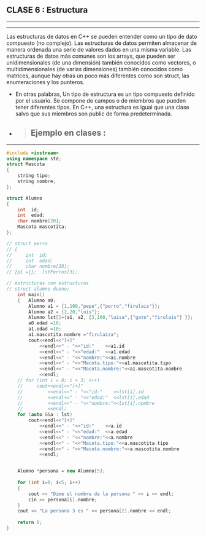 ## CLASE 6 : **Estructura**
___
___

Las estructuras de datos en C++ se pueden entender como un tipo de dato compuesto (no complejo). Las estructuras de datos permiten almacenar de manera ordenada una serie de valores dados en una misma variable. Las estructuras de datos más comunes son los arrays, que pueden ser unidimensionales (de una dimensión) también conocidos como vectores, o multidimensionales (de varias dimensiones) también conocidos como matrices, aunque hay otras un poco más diferentes como son struct, las enumeraciones y los punteros.

* En otras palabras, Un tipo de estructura es un tipo compuesto definido por el usuario. Se compone de campos o de miembros que pueden tener diferentes tipos. En C++, una estructura es igual que una clase salvo que sus miembros son public de forma predeterminada.


* > ## Ejemplo en clases :

____
```c++ 
#include <iostream>
using namespace std;
struct Mascota
{
    string tipo;
    string nombre;
};

struct Alumno
{
    int  id;
    int  edad;
    char nombre[20];
    Mascota mascotita;
};

// struct perro
// {
//     int  id;
//     int  edad;
//     char nombre[20];
// }p1 ={};  lstPerros[3];

// estructuras con estructuras
// struct alumno dueno;
    int main()
    {   Alumno a0;
        Alumno a1 = {1,100,"pepe",{"perro","firulais"}};
        Alumno a2 = {2,20,"luis"};
        Alumno lst[]={a1, a2, {3,100,"luisa",{"gato","firulais"} }};
        a0.edad =10;
        a1.edad =10;
        a1.mascotita.nombre ="firulaiza";
        cout<<endl<<"[+]"
            <<endl<<" - "<<"id:"    <<a1.id
            <<endl<<" - "<<"edad:"  <<a1.edad
            <<endl<<" - "<<"nombre:"<<a1.nombre
            <<endl<<" - "<<"Macota.tipo:"<<a1.mascotita.tipo
            <<endl<<" - "<<"Macota.nombre:"<<a1.mascotita.nombre
            <<endl;
    // for (int i = 0; i < 3; i++)
    //     cout<<endl<<"[+]"
    //         <<endl<<" - "<<"id:"    <<lst[i].id
    //         <<endl<<" - "<<"edad:"  <<lst[i].edad
    //         <<endl<<" - "<<"nombre:"<<lst[i].nombre
    //         <<endl;
    for (auto &&a : lst)
        cout<<endl<<"[+]"
            <<endl<<" - "<<"id:"    <<a.id
            <<endl<<" - "<<"edad:"  <<a.edad
            <<endl<<" - "<<"nombre:"<<a.nombre
            <<endl<<" - "<<"Macota.tipo:"<<a.mascotita.tipo
            <<endl<<" - "<<"Macota.nombre:"<<a.mascotita.nombre
            <<endl;


    Alumno *persona = new Alumno[5];
 
    for (int i=0; i<5; i++)
    {
        cout << "Dime el nombre de la persona " << i << endl;
        cin >> persona[i].nombre;
    }
    cout << "La persona 3 es " << persona[2].nombre << endl;
 
    return 0;
}



